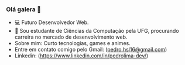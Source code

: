 ### Olá galera 👋

- 💻 Futuro Desenvolvedor Web.
- 📘 Sou estudante de Ciências da Computação pela UFG, procurando carreira no mercado de desenvolvimento web.
- Sobre mim: Curto tecnologias, games e animes.
- Entre em contato comigo pelo Gmail: (pedro.hsl16@gmail.com)
- Linkedin: (https://www.linkedin.com/in/pedrolima-dev/)
